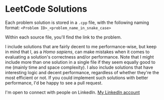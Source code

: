 # LeetCode Solutions
Each problem solution is stored in a `.cpp` file, with the following naming format: 
`<Problem ID>_<problem_name_in_snake_case>`
    
Within each source file, you'll find the link to the problem.

I include solutions that are fairly decent to me performance-wise, but keep in mind that I, as a *Homo sapiens*, can make mistakes when it comes to evaluating a solution's correctness and/or performance.
Note that I might include more than one solution in a single file if they seem equally good to me (mainly time and space complexity).
I also include solutions that have interesting logic and decent performance, regardless of whether they're the most efficient or not. If you could implement such solutions with better performance, I'd be happy to see a pull request.

I'm open to connect with people on LinkedIn. [My LinkedIn account](https://www.linkedin.com/in/lucasa03)
